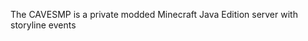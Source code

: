 <p align="center">
  <picture>
    <source
      width="256px"
      srcset="https://github.com/CAVESMP/.github/blob/main/profile/cavesmp-logo.png"
    >
  </picture>
</p>

The CAVESMP is a private modded Minecraft Java Edition server with storyline events

